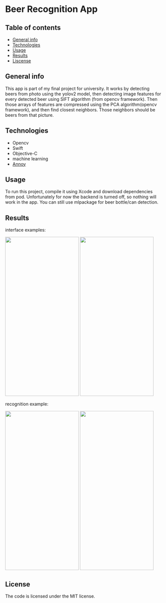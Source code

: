 # Beer Recognition App

## Table of contents
* [General info](#general-info)
* [Technologies](#technologies)
* [Usage](#Usage)
* [Results](#Results)
* [Liscense](#License)


## General info

This app is part of my final project for university. It works by detecting beers from photo using the yolov2 model, then detecting image features for every detected beer using SIFT algorithm (from opencv framework). 
Then those arrays of features are compressed using the PCA algorithm(opencv framework), and then find closest neighbors. Those neighbors should be beers from that picture.


## Technologies

* Opencv
* Swift
* Objective-C
* machine learning
* [Annoy](https://github.com/jbadger3/SwiftAnnoy)

## Usage 

To run this project, compile it using Xcode and download dependencies from pod.
Unfortunately for now the backend is turned off, so nothing will work in the app.
You can still use mlpackage for beer bottle/can detection.


## Results 

interface examples:

<img src="https://raw.github.com/MaciejSurowiec/beerapp-ios/main/examples/interface1.JPG" width=236 height=510>
<img src="https://raw.github.com/MaciejSurowiec/beerapp-ios/main/examples/interface2.JPG" width=236 height=510>



recognition example:

<img src="https://raw.github.com/MaciejSurowiec/beerapp-ios/main/examples/recognition1.PNG" width=236 height=510>
<img src="https://raw.github.com/MaciejSurowiec/beerapp-ios/main/examples/recognition2.PNG" width=236 height=510>

## License
The code is licensed under the MIT license.
